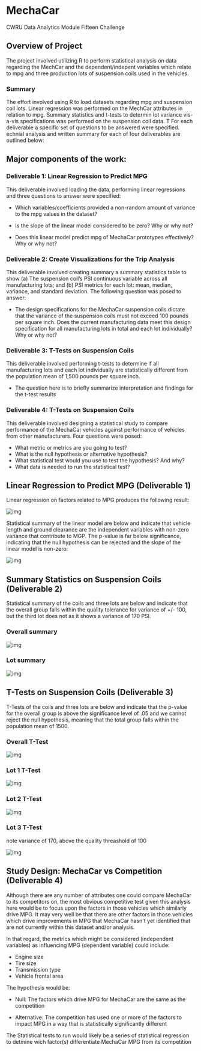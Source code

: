 # MechaCar

CWRU Data Analytics Module Fifteen Challenge


## Overview of Project

The project involved utilizing R to perform statistical analysis on data regarding the MechCar and the dependent/indepent variables which relate to mpg and three production lots of suspension coils used in the vehicles.  

### Summary

The effort involved using R to load datasets regarding mpg and suspension coil lots.  Linear regression was performed on the MechCar attributes in relation to mpg.   Summary statistics and t-tests to determin lot variance vis-a-vis specifications was performed on the suspension coil data. T For each deliverable a specific set of questions to be answered were specified.  echnial analysis and written summary for each of four deliverables are outlined below:   

## Major components of the work:

### Deliverable 1: Linear Regression to Predict MPG 
This deliverable involved loading the data, performing linear regressions and three questions to answer were specified:

* Which variables/coefficients provided a non-random amount of variance to the mpg values in the dataset?

* Is the slope of the linear model considered to be zero? Why or why not?

* Does this linear model predict mpg of MechaCar prototypes effectively? Why or why not?


### Deliverable 2: Create Visualizations for the Trip Analysis
This deliverable involved creating summary a summary statistics table to show 
(a) The suspension coil’s PSI continuous variable across all manufacturing lots; and
(b)  PSI metrics for each lot: mean, median, variance, and standard deviation.   The following question was posed to answer:

* The design specifications for the MechaCar suspension coils dictate that the variance of the suspension coils must not exceed 100 pounds per square inch. Does the current manufacturing data meet this design specification for all manufacturing lots in total and each lot individually? Why or why not?


### Deliverable 3: T-Tests on Suspension Coils
This deliverable involved performing t-tests to determine if all manufacturing lots and each lot individually are statistically different from the population mean of 1,500 pounds per square inch.

* The question here is to briefly summarize interpretation and findings for the t-test results

### Deliverable 4: T-Tests on Suspension Coils
This deliverable involved designing a statistical study to compare performance of the MechaCar vehicles against performance of vehicles from other manufacturers.  Four questions were posed: 

* What metric or metrics are you going to test?
* What is the null hypothesis or alternative hypothesis?
* What statistical test would you use to test the hypothesis? And why?
* What data is needed to run the statistical test?

## Linear Regression to Predict MPG (Deliverable 1) 

Linear regression on factors related to MPG produces the following result: 

![img](https://github.com/fhsal/MechaCar/blob/main/images/Deliverable1_LinearRegressionOutput.png)

Statistical summary of the linear model are below and indicate that vehicle length and ground clearance are the independent variables with non-zero variance that contribute to MGP.  The p-value is far below significance, indicating that the null hypothesis can be rejected and the slope of the linear model is non-zero: 

![img](https://github.com/fhsal/MechaCar/blob/main/images/Deliverable1_LR_Summary.png)


## Summary Statistics on Suspension Coils (Deliverable 2)

Statistical summary of the coils and three lots are below and indicate that the overall group falls within the quality tolerance for variance of +/- 100, but the third lot does not as it shows a variance of 170 PSI. 

### Overall summary

![img](https://github.com/fhsal/MechaCar/blob/main/images/coil_total_summary.png)

### Lot summary

![img](https://github.com/fhsal/MechaCar/blob/main/images/coil_lot_summary.png)


## T-Tests on Suspension Coils (Deliverable 3)

T-Tests of the coils and three lots are below and indicate that the p-value for the overall group is above the significance level of .05 and we cannot reject the null hypothesis, meaning that the total group falls within the population mean of 1500. 

### Overall T-Test

![img](https://github.com/fhsal/MechaCar/blob/main/images/coil_total_summary.png)

### Lot 1 T-Test

![img](https://github.com/fhsal/MechaCar/blob/main/images/Lot1_T-Test.png)

### Lot 2 T-Test

![img](https://github.com/fhsal/MechaCar/blob/main/images/Lot2_T-Test.png)

### Lot 3  T-Test

note variance of 170, above the quality threashold of 100

![img](https://github.com/fhsal/MechaCar/blob/main/images/Lot3_T-Test.png)


## Study Design: MechaCar vs Competition (Deliverable 4) 

Although there are any number of attributes one could compare MechaCar to its competitors on, the most obvious competitive test given this analysis here would be to focus upon the factors in those vehicles which similarly drive MPG.   It may very well be that there are other factors in those vehicles which drive improvements in MPG that MechaCar hasn't yet identified that are not currently within this dataset and/or analysis.   

In that regard, the metrics which might be considered (independent variables) as influencing MPG (dependent variable) could include:

* Engine size
* Tire size
* Transmission type
* Vehicle frontal area

The hypothesis would be:

* Null:  The factors which drive MPG for MechaCar are the same as the competition 

* Alternative:  The competition has used one or more of the factors to impact MPG in a way that is statistically significantly different 

The Statistical tests to run would likely be a series of statistical regression to detmine wich factor(s) differentiate MechaCar MPG from its competition 



